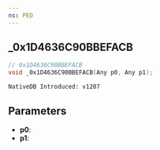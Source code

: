 ```yaml
---
ns: PED
---
```

## _0x1D4636C90BBEFACB

```c
// 0x1D4636C90BBEFACB
void _0x1D4636C90BBEFACB(Any p0, Any p1);
```

```
NativeDB Introduced: v1207
```

## Parameters
* **p0**:
* **p1**:
